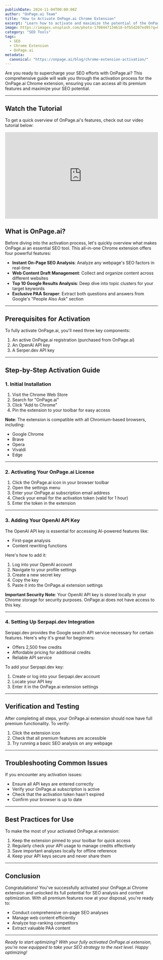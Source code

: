 ```yaml
---
publishDate: 2024-11-04T00:00:00Z
author: "OnPage.ai Team"
title: "How to Activate OnPage.ai Chrome Extension"
excerpt: "Learn how to activate and maximize the potential of the OnPage.ai Chrome extension for SEO optimization with this step-by-step guide."
image: https://images.unsplash.com/photo-1708447134618-bfb5d207ed95?q=80&w=3270&auto=format&fit=crop&ixlib=rb-4.0.3&ixid=M3wxMjA3fDB8MHxwaG90by1wYWdlfHx8fGVufDB8fHx8fA%3D%3D
category: "SEO Tools"
tags:
  - SEO
  - Chrome Extension
  - OnPage.ai
metadata:
  canonical: "https://onpage.ai/blog/chrome-extension-activation/"
---
```


Are you ready to supercharge your SEO efforts with OnPage.ai? This comprehensive guide will walk you through the activation process for the OnPage.ai Chrome extension, ensuring you can access all its premium features and maximize your SEO potential.

---

## Watch the Tutorial

To get a quick overview of OnPage.ai's features, check out our video tutorial below:

<iframe style='display:block;margin:auto;width:742px;max-width:100%;aspect-ratio:1.7708830548926013;' src='https://killerplayer.com/watch/video/488a9a3d-1570-46b6-9915-88f8f7eae17e' frameborder="0" allow="autoplay; gyroscope; picture-in-picture;" allowfullscreen></iframe>

## What is OnPage.ai?

Before diving into the activation process, let's quickly overview what makes OnPage.ai an essential SEO tool. This all-in-one Chrome extension offers four powerful features:

- **Instant On-Page SEO Analysis**: Analyze any webpage's SEO factors in real-time
- **Web Content Draft Management**: Collect and organize content across different websites
- **Top 10 Google Results Analysis**: Deep dive into topic clusters for your target keywords
- **Exclusive PAA Scraper**: Extract both questions and answers from Google's "People Also Ask" section

---

## Prerequisites for Activation

To fully activate OnPage.ai, you'll need three key components:

1. An active OnPage.ai registration (purchased from OnPage.ai)
2. An OpenAI API key
3. A Serper.dev API key

---

## Step-by-Step Activation Guide

### 1. Initial Installation

1. Visit the Chrome Web Store
2. Search for "OnPage.ai"
3. Click "Add to Chrome"
4. Pin the extension to your toolbar for easy access

**Note**: The extension is compatible with all Chromium-based browsers, including:
- Google Chrome
- Brave
- Opera
- Vivaldi
- Edge

---

### 2. Activating Your OnPage.ai License

1. Click the OnPage.ai icon in your browser toolbar
2. Open the settings menu
3. Enter your OnPage.ai subscription email address
4. Check your email for the activation token (valid for 1 hour)
5. Enter the token in the extension

---

### 3. Adding Your OpenAI API Key

The OpenAI API key is essential for accessing AI-powered features like:
- First-page analysis
- Content rewriting functions

Here's how to add it:

1. Log into your OpenAI account
2. Navigate to your profile settings
3. Create a new secret key
4. Copy the key
5. Paste it into the OnPage.ai extension settings

**Important Security Note**: Your OpenAI API key is stored locally in your Chrome storage for security purposes. OnPage.ai does not have access to this key.

---

### 4. Setting Up Serpapi.dev Integration

Serpapi.dev provides the Google search API service necessary for certain features. Here's why it's great for beginners:
- Offers 2,500 free credits
- Affordable pricing for additional credits
- Reliable API service

To add your Serpapi.dev key:

1. Create or log into your Serpapi.dev account
2. Locate your API key
3. Enter it in the OnPage.ai extension settings

---

## Verification and Testing

After completing all steps, your OnPage.ai extension should now have full premium functionality. To verify:

1. Click the extension icon
2. Check that all premium features are accessible
3. Try running a basic SEO analysis on any webpage

---

## Troubleshooting Common Issues

If you encounter any activation issues:

- Ensure all API keys are entered correctly
- Verify your OnPage.ai subscription is active
- Check that the activation token hasn't expired
- Confirm your browser is up to date

---

## Best Practices for Use

To make the most of your activated OnPage.ai extension:

1. Keep the extension pinned to your toolbar for quick access
2. Regularly check your API usage to manage credits effectively
3. Save important analyses locally for offline reference
4. Keep your API keys secure and never share them

---

## Conclusion

Congratulations! You've successfully activated your OnPage.ai Chrome extension and unlocked its full potential for SEO analysis and content optimization. With all premium features now at your disposal, you're ready to:

- Conduct comprehensive on-page SEO analyses
- Manage web content efficiently
- Analyze top-ranking competitors
- Extract valuable PAA content

---

*Ready to start optimizing? With your fully activated OnPage.ai extension, you're now equipped to take your SEO strategy to the next level. Happy optimizing!*
